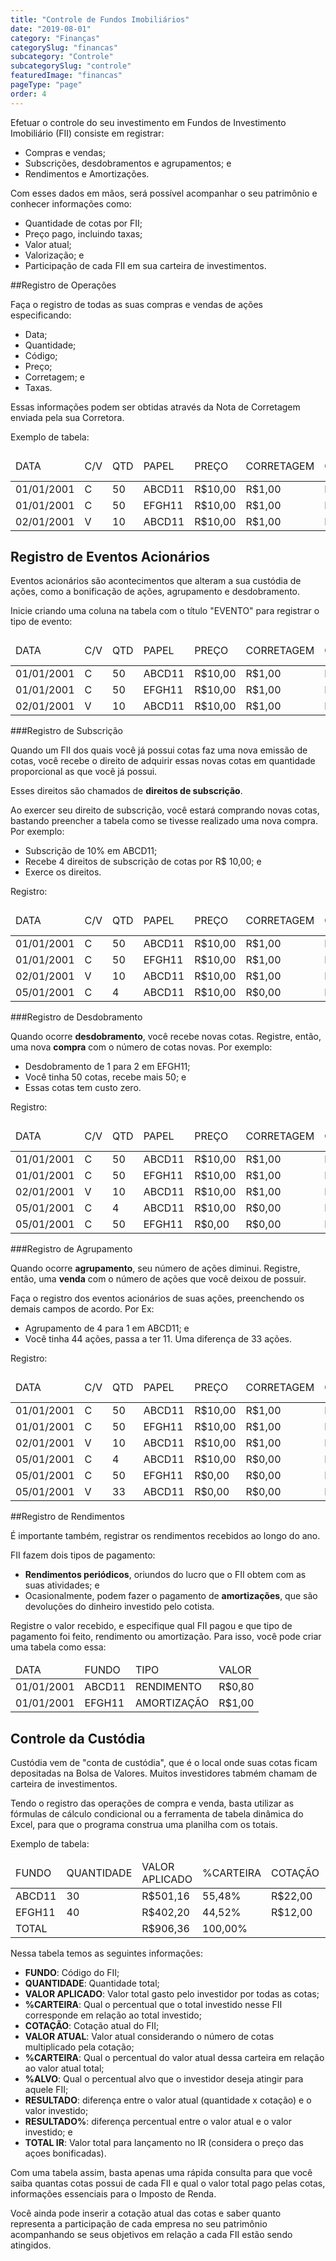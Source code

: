 ```yaml
---
title: "Controle de Fundos Imobiliários"
date: "2019-08-01"
category: "Finanças"
categorySlug: "financas"
subcategory: "Controle"
subcategorySlug: "controle"
featuredImage: "financas"
pageType: "page"
order: 4
---
```


Efetuar o controle do seu investimento em Fundos de Investimento Imobiliário (FII) consiste em registrar:

- Compras e vendas;
- Subscrições, desdobramentos e agrupamentos; e
- Rendimentos e Amortizações.

Com esses dados em mãos, será possível acompanhar o seu patrimônio e conhecer informações como:

- Quantidade de cotas por FII;
- Preço pago, incluindo taxas;
- Valor atual;
- Valorização; e
- Participação de cada FII em sua carteira de investimentos.

##Registro de Operações

Faça o registro de todas as suas compras e vendas de ações especificando:

- Data;
- Quantidade;
- Código;
- Preço;
- Corretagem; e
- Taxas.

Essas informações podem ser obtidas através da Nota de Corretagem enviada pela sua Corretora.

Exemplo de tabela:

<div class = "overflow">
<table class = "controle">
<thead>
<tr>
<td>DATA</td>
<td>C/V</td>
<td>QTD</td>
<td>PAPEL</td>
<td>PREÇO</td>
<td>CORRETAGEM</td>
<td>CBLC</td>
<td>EMOLUMENTOS</td>
<td>OUTRAS TAXAS</td>
<td>IRRF</td>
<td>TOTAL</td>
</tr>
</thead>
<tbody>
<tr>
<td>01/01/2001</td>
<td>C</td>
<td>50</td>
<td>ABCD11</td>
<td>R$10,00</td>
<td>R$1,00</td>
<td>R$0,14</td>
<td>R$0,03</td>
<td>R$0,00</td>
<td>R$0,00</td>
<td>R$501,16</td>
</tr>
<tr>
<td>01/01/2001</td>
<td>C</td>
<td>50</td>
<td>EFGH11</td>
<td>R$10,00</td>
<td>R$1,00</td>
<td>R$0,14</td>
<td>R$0,03</td>
<td>R$0,00</td>
<td>R$0,00</td>
<td>R$501,16</td>

</tr>
<tr>
<td>02/01/2001</td>
<td>V</td>
<td>10</td>
<td>ABCD11</td>
<td>R$10,00</td>
<td>R$1,00</td>
<td>R$0,03</td>
<td>R$0,01</td>
<td>R$0,00</td>
<td>R$0,00</td>
<td>R$98,97</td>

</tr>
</tbody>
</table>
</div>

## Registro de Eventos Acionários

Eventos acionários são acontecimentos que alteram a sua custódia de ações, como a bonificação de ações, agrupamento e desdobramento.

Inicie criando uma coluna na tabela com o título "EVENTO" para registrar o tipo de evento:

<div class="overflow">
<table  class = "controle">
<thead>
<tr>
<td>DATA</td>
<td>C/V</td>
<td>QTD</td>
<td>PAPEL</td>
<td>PREÇO</td>
<td>CORRETAGEM</td>
<td>CBLC</td>
<td>EMOLUMENTOS</td>
<td>OUTRAS TAXAS</td>
<td>IRRF</td>
<td>TOTAL</td>
<td>EVENTO</td>
</tr>
</thead>
<tbody>
<tr>
<td>01/01/2001</td>
<td>C</td>
<td>50</td>
<td>ABCD11</td>
<td>R$10,00</td>
<td>R$1,00</td>
<td>R$0,14</td>
<td>R$0,03</td>
<td>R$0,00</td>
<td>R$0,00</td>
<td>R$501,16</td>

<td></td>
</tr>
<tr>
<td>01/01/2001</td>
<td>C</td>
<td>50</td>
<td>EFGH11</td>
<td>R$10,00</td>
<td>R$1,00</td>
<td>R$0,14</td>
<td>R$0,03</td>
<td>R$0,00</td>
<td>R$0,00</td>
<td>R$501,16</td>

<td></td>
</tr>
<tr>
<td>02/01/2001</td>
<td>V</td>
<td>10</td>
<td>ABCD11</td>
<td>R$10,00</td>
<td>R$1,00</td>
<td>R$0,03</td>
<td>R$0,01</td>
<td>R$0,00</td>
<td>R$0,00</td>
<td>R$98,97</td>

<td></td>
</tr>
</tbody>
</table>
</div>

###Registro de Subscrição

Quando um FII dos quais você já possui cotas faz uma nova emissão de cotas, você recebe o direito de adquirir essas novas cotas em quantidade proporcional as que você já possui.

Esses direitos são chamados de **direitos de subscrição**.

Ao exercer seu direito de subscrição, você estará comprando novas cotas, bastando preencher a tabela como se tivesse realizado uma nova compra. Por exemplo:

- Subscrição de 10% em ABCD11;
- Recebe 4 direitos de subscrição de cotas por R$ 10,00; e
- Exerce os direitos.

Registro:

<div class="overflow">
<table  class = "controle">
<thead>
<tr>
<td>DATA</td>
<td>C/V</td>
<td>QTD</td>
<td>PAPEL</td>
<td>PREÇO</td>
<td>CORRETAGEM</td>
<td>CBLC</td>
<td>EMOLUMENTOS</td>
<td>OUTRAS TAXAS</td>
<td>IRRF</td>
<td>TOTAL</td>
<td>EVENTO</td>
</tr>
</thead>
<tbody>
<tr>
<td>01/01/2001</td>
<td>C</td>
<td>50</td>
<td>ABCD11</td>
<td>R$10,00</td>
<td>R$1,00</td>
<td>R$0,14</td>
<td>R$0,03</td>
<td>R$0,00</td>
<td>R$0,00</td>
<td>R$501,16</td>
<td></td>
</tr>
<tr>
<td>01/01/2001</td>
<td>C</td>
<td>50</td>
<td>EFGH11</td>
<td>R$10,00</td>
<td>R$1,00</td>
<td>R$0,14</td>
<td>R$0,03</td>
<td>R$0,00</td>
<td>R$0,00</td>
<td>R$501,16</td>
<td></td>
</tr>
<tr>
<td>02/01/2001</td>
<td>V</td>
<td>10</td>
<td>ABCD11</td>
<td>R$10,00</td>
<td>R$1,00</td>
<td>R$0,03</td>
<td>R$0,01</td>
<td>R$0,00</td>
<td>R$0,00</td>
<td>R$98,97</td>

<td></td>
</tr>
<tr>
<td>05/01/2001</td>
<td>C</td>
<td>4</td>
<td>ABCD11</td>
<td>R$10,00</td>
<td>R$0,00</td>
<td>R$0,00</td>
<td>R$0,00</td>
<td>R$0,00</td>
<td>R$0,00</td>
<td>R$40,00</td>
<td>SUBSCRIÇÃO</td>
</tr>
</tbody>
</table>
</div>

###Registro de Desdobramento

Quando ocorre **desdobramento**, você recebe novas cotas. Registre, então, uma nova **compra** com o número de cotas novas. Por exemplo:

- Desdobramento de 1 para 2 em EFGH11;
- Você tinha 50 cotas, recebe mais 50; e
- Essas cotas tem custo zero.

Registro:

<div class="overflow">
<table  class = "controle">
<thead>
<tr>
<td>DATA</td>
<td>C/V</td>
<td>QTD</td>
<td>PAPEL</td>
<td>PREÇO</td>
<td>CORRETAGEM</td>
<td>CBLC</td>
<td>EMOLUMENTOS</td>
<td>OUTRAS TAXAS</td>
<td>IRRF</td>
<td>TOTAL</td>
<td>EVENTO</td>
</tr>
</thead>
<tbody>
<tr>
<td>01/01/2001</td>
<td>C</td>
<td>50</td>
<td>ABCD11</td>
<td>R$10,00</td>
<td>R$1,00</td>
<td>R$0,14</td>
<td>R$0,03</td>
<td>R$0,00</td>
<td>R$0,00</td>
<td>R$501,16</td>
<td></td>
</tr>
<tr>
<td>01/01/2001</td>
<td>C</td>
<td>50</td>
<td>EFGH11</td>
<td>R$10,00</td>
<td>R$1,00</td>
<td>R$0,14</td>
<td>R$0,03</td>
<td>R$0,00</td>
<td>R$0,00</td>
<td>R$501,16</td>
<td></td>
</tr>
<tr>
<td>02/01/2001</td>
<td>V</td>
<td>10</td>
<td>ABCD11</td>
<td>R$10,00</td>
<td>R$1,00</td>
<td>R$0,03</td>
<td>R$0,01</td>
<td>R$0,00</td>
<td>R$0,00</td>
<td>R$98,97</td>

<td></td>
</tr>
<tr>
<td>05/01/2001</td>
<td>C</td>
<td>4</td>
<td>ABCD11</td>
<td>R$10,00</td>
<td>R$0,00</td>
<td>R$0,00</td>
<td>R$0,00</td>
<td>R$0,00</td>
<td>R$0,00</td>
<td>R$40,00</td>
<td>BSUBSCRICÃO</td>
</tr>
<tr>
<td>05/01/2001</td>
<td>C</td>
<td>50</td>
<td>EFGH11</td>
<td>R$0,00</td>
<td>R$0,00</td>
<td>R$0,00</td>
<td>R$0,00</td>
<td>R$0,00</td>
<td>R$0,00</td>
<td>R$0,00</td>
<td>DESDOBRAMENTO</td>
</tr>
</tbody>
</table>
</div>

###Registro de Agrupamento

Quando ocorre **agrupamento**, seu número de ações diminui. Registre, então, uma **venda** com o número de ações que você deixou de possuir.

Faça o registro dos eventos acionários de suas ações, preenchendo os demais campos de acordo. Por Ex:

- Agrupamento de 4 para 1 em ABCD11; e
- Você tinha 44 ações, passa a ter 11. Uma diferença de 33 ações.

Registro:

<div class="overflow">
<table  class = "controle">
<thead>
<tr>
<td>DATA</td>
<td>C/V</td>
<td>QTD</td>
<td>PAPEL</td>
<td>PREÇO</td>
<td>CORRETAGEM</td>
<td>CBLC</td>
<td>EMOLUMENTOS</td>
<td>OUTRAS TAXAS</td>
<td>IRRF</td>
<td>TOTAL</td>
<td>EVENTO</td>
</tr>
</thead>
<tbody>
<tr>
<td>01/01/2001</td>
<td>C</td>
<td>50</td>
<td>ABCD11</td>
<td>R$10,00</td>
<td>R$1,00</td>
<td>R$0,14</td>
<td>R$0,03</td>
<td>R$0,00</td>
<td>R$0,00</td>
<td>R$501,16</td>
<td></td>
</tr>
<tr>
<td>01/01/2001</td>
<td>C</td>
<td>50</td>
<td>EFGH11</td>
<td>R$10,00</td>
<td>R$1,00</td>
<td>R$0,14</td>
<td>R$0,03</td>
<td>R$0,00</td>
<td>R$0,00</td>
<td>R$501,16</td>
<td></td>
</tr>
<tr>
<td>02/01/2001</td>
<td>V</td>
<td>10</td>
<td>ABCD11</td>
<td>R$10,00</td>
<td>R$1,00</td>
<td>R$0,03</td>
<td>R$0,01</td>
<td>R$0,00</td>
<td>R$0,00</td>
<td>R$98,97</td>

<td></td>
</tr>
<tr>
<td>05/01/2001</td>
<td>C</td>
<td>4</td>
<td>ABCD11</td>
<td>R$10,00</td>
<td>R$0,00</td>
<td>R$0,00</td>
<td>R$0,00</td>
<td>R$0,00</td>
<td>R$0,00</td>
<td>R$40,00</td>
<td>BSUBSCRICÃO</td>
</tr>
<tr>
<td>05/01/2001</td>
<td>C</td>
<td>50</td>
<td>EFGH11</td>
<td>R$0,00</td>
<td>R$0,00</td>
<td>R$0,00</td>
<td>R$0,00</td>
<td>R$0,00</td>
<td>R$0,00</td>
<td>R$0,00</td>
<td>DESDOBRAMENTO</td>
</tr>
<tr>
<td>05/01/2001</td>
<td>V</td>
<td>33</td>
<td>ABCD11</td>
<td>R$0,00</td>
<td>R$0,00</td>
<td>R$0,00</td>
<td>R$0,00</td>
<td>R$0,00</td>
<td>R$0,00</td>
<td>R$0,00</td>
<td>AGRUPAMENTO</td>
</tr>
</tbody>
</table>
</div>

##Registro de Rendimentos

É importante também, registrar os rendimentos recebidos ao longo do ano.

FII fazem dois tipos de pagamento:
- **Rendimentos periódicos**, oriundos do lucro que o FII obtem com as suas atividades; e
- Ocasionalmente, podem fazer o pagamento de **amortizações**, que são devoluções do dinheiro investido pelo cotista.

Registre o valor recebido, e especifique qual FII pagou e que tipo de pagamento foi feito, rendimento ou amortização. Para isso, você pode criar uma tabela como essa:

<div class="overflow">
<table  class = "controle">
<thead>
<tr>
<td>DATA</td>
<td>FUNDO</td>
<td>TIPO</td>
<td>VALOR</td>
</tr>
</thead>
<tbody>
<tr>
<td>01/01/2001</td>
<td>ABCD11</td>
<td>RENDIMENTO</td>
<td>R$0,80</td>
</tr>
<tr>
<td>01/01/2001</td>
<td>EFGH11</td>
<td>AMORTIZAÇÃO</td>
<td>R$1,00</td>
</tr>
</tbody>
</table>
</div>

## Controle da Custódia

Custódia vem de "conta de custódia", que é o local onde suas cotas ficam depositadas na Bolsa de Valores. Muitos investidores tabmém chamam de carteira de investimentos.

Tendo o registro das operações de compra e venda, basta utilizar as fórmulas de cálculo condicional ou a ferramenta de tabela dinâmica do Excel, para que o programa construa uma planilha com os totais.

Exemplo de tabela:

<div class="overflow">
<table  class = "controle">
<thead>
<tr>
<td>FUNDO</td>
<td>QUANTIDADE</td>
<td>VALOR APLICADO</td>
<td>%CARTEIRA</td>
<td>COTAÇÃO</td>
<td>VALOR ATUAL</td>
<td>%CARTEIRA</td>
<td>%ALVO</td>
<td>RESULTADO</td>
<td>RESULTADO%</td>
<td>TOTAL IR</td>
</tr>
</thead>
<tbody>
<tr>
<td>ABCD11</td>
<td>30</td>
<td>R$501,16</td>
<td>55,48%</td>
<td>R$22,00</td>
<td>R$660,00</td>
<td>57,89%</td>
<td>50,00%</td>
<td>158,84</td>
<td>31,69%</td>
<td>R$591,16</td>
</tr>
<tr>
<td>EFGH11</td>
<td>40</td>
<td>R$402,20</td>
<td>44,52%</td>
<td>R$12,00</td>
<td>R$480,00</td>
<td>42,11%</td>
<td>50,00%</td>
<td>77,80</td>
<td>19,35%</td>
<td>R$402,20</td>
</tr>
<tr>
<td>TOTAL</td>
<td></td>
<td>R$906,36</td>
<td>100,00%</td>
<td></td>
<td>R$1.140,00</td>
<td>100,00%</td>
<td>100,00%</td>
<td>236,54</td>
<td>26,20%</td>
<td></td>
</tr>
</tbody>
</table>
</div>

Nessa tabela temos as seguintes informações:

- **FUNDO**: Código do FII;
- **QUANTIDADE**: Quantidade total;
- **VALOR APLICADO**: Valor total gasto pelo investidor por todas as cotas;
- **%CARTEIRA**: Qual o percentual que o total investido nesse FII corresponde em relação ao total investido;
- **COTAÇÃO**: Cotação atual do FII;
- **VALOR ATUAL**: Valor atual considerando o número de cotas multiplicado pela cotação;
- **%CARTEIRA**: Qual o percentual do valor atual dessa carteira em relação ao valor atual total;
- **%ALVO**: Qual o percentual alvo que o investidor deseja atingir para aquele FII;
- **RESULTADO**: diferença entre o valor atual (quantidade x cotação) e o valor investido;
- **RESULTADO%**: diferença percentual entre o valor atual e o valor investido; e
- **TOTAL IR**: Valor total para lançamento no IR (considera o preço das açoes bonificadas).

Com uma tabela assim, basta apenas uma rápida consulta  para que você saiba quantas cotas possui de cada FII e qual o valor total pago pelas cotas, informações essenciais para o Imposto de Renda.

Você ainda pode inserir a cotação atual das cotas e saber quanto representa a participação de cada empresa no seu patrimônio acompanhando se seus objetivos em relação a cada FII estão sendo atingidos.
